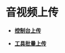 # 音视频上传<a name="ZH-CN_TOPIC_0128969756"></a>

-   **[控制台上传](控制台上传.md)**  

-   **[工具批量上传](工具批量上传.md)**  


